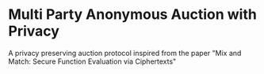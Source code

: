 # Multi Party Anonymous Auction with Privacy
A privacy preserving auction protocol inspired from the paper "Mix and Match: Secure Function Evaluation via Ciphertexts"
